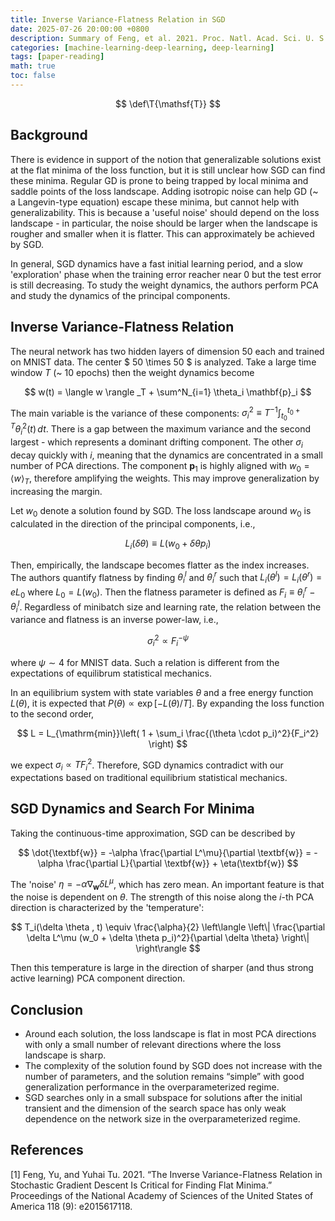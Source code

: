 ```yaml
---
title: Inverse Variance-Flatness Relation in SGD
date: 2025-07-26 20:00:00 +0800
description: Summary of Feng, et al. 2021. Proc. Natl. Acad. Sci. U. S. A. 118 (9)
categories: [machine-learning-deep-learning, deep-learning]
tags: [paper-reading]
math: true
toc: false
---
```


$$
\def\T{\mathsf{T}}
$$

## Background

There is evidence in support of the notion that generalizable solutions exist at the flat minima of the loss function, but it is still unclear how SGD can find these minima. Regular GD is prone to being trapped by local minima and saddle points of the loss landscape. Adding isotropic noise can help GD (~ a Langevin-type equation) escape these minima, but cannot help with generalizability. This is because a 'useful noise' should depend on the loss landscape - in particular, the noise should be larger when the landscape is rougher and smaller when it is flatter. This can approximately be achieved by SGD.

In general, SGD dynamics have a fast initial learning period, and a slow 'exploration' phase when the training error reacher near 0 but the test error is still decreasing. To study the weight dynamics, the authors perform PCA and study the dynamics of the principal components.

## Inverse Variance-Flatness Relation

The neural network has two hidden layers of dimension $50$ each and trained on MNIST data. The center $ 50 \times 50 $ is analyzed. Take a large time window $T$ (~ 10 epochs) then the weight dynamics become

$$
w(t) = \langle w \rangle _T + \sum^N_{i=1} \theta_i \mathbf{p}_i
$$

The main variable is the variance of these components: $\sigma_i^2 \equiv T^{-1} \int^{t_0+T}_{t_0} \theta_i^2(t)\, dt$. There is a gap between the maximum variance and the second largest - which represents a dominant drifting component. The other $\sigma_i$ decay quickly with $i$, meaning that the dynamics are concentrated in a small number of PCA directions. The component $\mathbf{p}_1$ is highly aligned with $w_0 = \langle w \rangle_T$, therefore amplifying the weights. This may improve generalization by increasing the margin.

Let $w_0$ denote a solution found by SGD. The loss landscape around $w_0$ is calculated in the direction of the principal components, i.e.,

$$
L_i(\delta \theta) \equiv L(w_0 + \delta \theta p_i)
$$

Then, empirically, the landscape becomes flatter as the index increases. The authors quantify flatness by finding $\theta_i^l$ and $\theta_i^r$ such that $L_i(\theta^l) = L_i(\theta^r) = eL_0$ where $L_0 = L(w_0)$. Then the flatness parameter is defined as $F_i \equiv \theta^r_i - \theta^l_i$. Regardless of minibatch size and learning rate, the relation between the variance and flatness is an inverse power-law, i.e.,

$$
\sigma_i^2 \propto F_i^{-\psi}
$$

where $\psi \sim 4$ for MNIST data. Such a relation is different from the expectations of equilibrum statistical mechanics.

In an equilibrium system with state variables $\theta$ and a free energy function $L(\theta)$, it is expected that $P(\theta) \propto \exp[-L(\theta)/T]$. By expanding the loss function to the second order,

$$
L = L_{\mathrm{min}}\left( 1 + \sum_i \frac{(\theta \cdot p_i)^2}{F_i^2} \right)
$$

we expect $\sigma_i \propto TF_i^2$. Therefore, SGD dynamics contradict with our expectations based on traditional equilibrium statistical mechanics.

## SGD Dynamics and Search For Minima

Taking the continuous-time approximation, SGD can be described by

$$
\dot{\textbf{w}} = -\alpha \frac{\partial L^\mu}{\partial \textbf{w}} = - \alpha \frac{\partial L}{\partial \textbf{w}} + \eta(\textbf{w})
$$

The 'noise' $\eta = - \alpha \nabla_{\textbf{w}} \delta L^\mu$, which has zero mean. An important feature is that the noise is dependent on $\theta$. The strength of this noise along the $i$-th PCA direction is characterized by the 'temperature':

$$
T_i(\delta \theta , t) \equiv \frac{\alpha}{2} \left\langle \left\| \frac{\partial \delta L^\mu (w_0 + \delta \theta p_i)^2}{\partial \delta \theta} \right\| \right\rangle
$$

Then this temperature is large in the direction of sharper (and thus strong active learning) PCA component direction.

## Conclusion

- Around each solution, the loss landscape is flat in most PCA directions with only a small number of relevant directions where the loss landscape is sharp.
- The complexity of the solution found by SGD does not increase with the number of parameters, and the solution remains “simple” with good generalization performance in the overparameterized regime.
- SGD searches only in a small subspace for solutions after the initial transient and the dimension of the search space has only weak dependence on the network size in the overparameterized regime.

## References

[1] Feng, Yu, and Yuhai Tu. 2021. “The Inverse Variance-Flatness Relation in Stochastic Gradient Descent Is Critical for Finding Flat Minima.” Proceedings of the National Academy of Sciences of the United States of America 118 (9): e2015617118.
